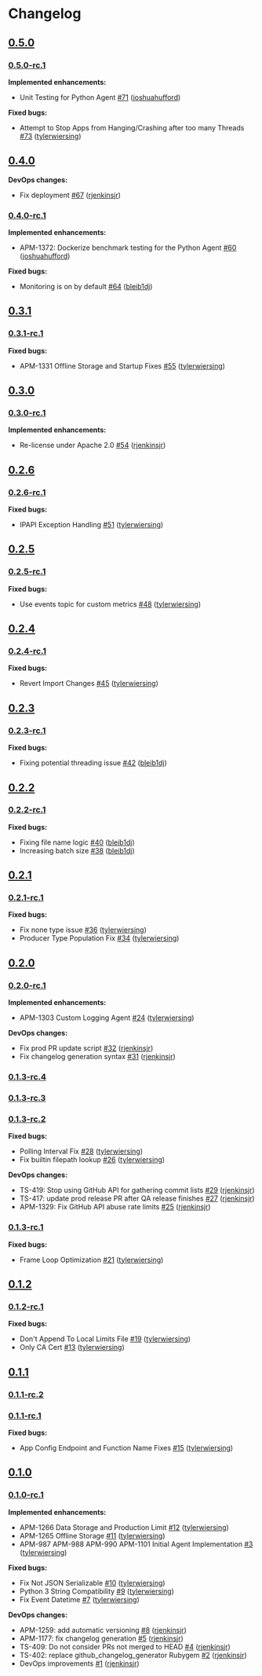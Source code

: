 # Changelog

## [0.5.0](https://github.com/ESG-USA/Auklet-Agent-Python/tree/0.5.0)

### [0.5.0-rc.1](https://github.com/ESG-USA/Auklet-Agent-Python/tree/0.5.0-rc.1)

**Implemented enhancements:**

- Unit Testing for Python Agent [#71](https://github.com/ESG-USA/Auklet-Agent-Python/pull/71) ([joshuahufford](https://github.com/joshuahufford))

**Fixed bugs:**

- Attempt to Stop Apps from Hanging/Crashing after too many Threads [#73](https://github.com/ESG-USA/Auklet-Agent-Python/pull/73) ([tylerwiersing](https://github.com/tylerwiersing))

## [0.4.0](https://github.com/ESG-USA/Auklet-Agent-Python/tree/0.4.0)

**DevOps changes:**

- Fix deployment [#67](https://github.com/ESG-USA/Auklet-Agent-Python/pull/67) ([rjenkinsjr](https://github.com/rjenkinsjr))

### [0.4.0-rc.1](https://github.com/ESG-USA/Auklet-Agent-Python/tree/0.4.0-rc.1)

**Implemented enhancements:**

- APM-1372: Dockerize benchmark testing for the Python Agent [#60](https://github.com/ESG-USA/Auklet-Agent-Python/pull/60) ([joshuahufford](https://github.com/joshuahufford))

**Fixed bugs:**

- Monitoring is on by default [#64](https://github.com/ESG-USA/Auklet-Agent-Python/pull/64) ([bleib1dj](https://github.com/bleib1dj))

## [0.3.1](https://github.com/ESG-USA/Auklet-Agent-Python/tree/0.3.1)

### [0.3.1-rc.1](https://github.com/ESG-USA/Auklet-Agent-Python/tree/0.3.1-rc.1)

**Fixed bugs:**

- APM-1331 Offline Storage and Startup Fixes [#55](https://github.com/ESG-USA/Auklet-Agent-Python/pull/55) ([tylerwiersing](https://github.com/tylerwiersing))

## [0.3.0](https://github.com/ESG-USA/Auklet-Agent-Python/tree/0.3.0)

### [0.3.0-rc.1](https://github.com/ESG-USA/Auklet-Agent-Python/tree/0.3.0-rc.1)

**Implemented enhancements:**

- Re-license under Apache 2.0 [#54](https://github.com/ESG-USA/Auklet-Agent-Python/pull/54) ([rjenkinsjr](https://github.com/rjenkinsjr))

## [0.2.6](https://github.com/ESG-USA/Auklet-Agent-Python/tree/0.2.6)

### [0.2.6-rc.1](https://github.com/ESG-USA/Auklet-Agent-Python/tree/0.2.6-rc.1)

**Fixed bugs:**

- IPAPI Exception Handling [#51](https://github.com/ESG-USA/Auklet-Agent-Python/pull/51) ([tylerwiersing](https://github.com/tylerwiersing))

## [0.2.5](https://github.com/ESG-USA/Auklet-Agent-Python/tree/0.2.5)

### [0.2.5-rc.1](https://github.com/ESG-USA/Auklet-Agent-Python/tree/0.2.5-rc.1)

**Fixed bugs:**

- Use events topic for custom metrics [#48](https://github.com/ESG-USA/Auklet-Agent-Python/pull/48) ([tylerwiersing](https://github.com/tylerwiersing))

## [0.2.4](https://github.com/ESG-USA/Auklet-Agent-Python/tree/0.2.4)

### [0.2.4-rc.1](https://github.com/ESG-USA/Auklet-Agent-Python/tree/0.2.4-rc.1)

**Fixed bugs:**

- Revert Import Changes [#45](https://github.com/ESG-USA/Auklet-Agent-Python/pull/45) ([tylerwiersing](https://github.com/tylerwiersing))

## [0.2.3](https://github.com/ESG-USA/Auklet-Agent-Python/tree/0.2.3)

### [0.2.3-rc.1](https://github.com/ESG-USA/Auklet-Agent-Python/tree/0.2.3-rc.1)

**Fixed bugs:**

- Fixing potential threading issue [#42](https://github.com/ESG-USA/Auklet-Agent-Python/pull/42) ([bleib1dj](https://github.com/bleib1dj))

## [0.2.2](https://github.com/ESG-USA/Auklet-Agent-Python/tree/0.2.2)

### [0.2.2-rc.1](https://github.com/ESG-USA/Auklet-Agent-Python/tree/0.2.2-rc.1)

**Fixed bugs:**

- Fixing file name logic [#40](https://github.com/ESG-USA/Auklet-Agent-Python/pull/40) ([bleib1dj](https://github.com/bleib1dj))
- Increasing batch size [#38](https://github.com/ESG-USA/Auklet-Agent-Python/pull/38) ([bleib1dj](https://github.com/bleib1dj))

## [0.2.1](https://github.com/ESG-USA/Auklet-Agent-Python/tree/0.2.1)

### [0.2.1-rc.1](https://github.com/ESG-USA/Auklet-Agent-Python/tree/0.2.1-rc.1)

**Fixed bugs:**

- Fix none type issue [#36](https://github.com/ESG-USA/Auklet-Agent-Python/pull/36) ([tylerwiersing](https://github.com/tylerwiersing))
- Producer Type Population Fix [#34](https://github.com/ESG-USA/Auklet-Agent-Python/pull/34) ([tylerwiersing](https://github.com/tylerwiersing))

## [0.2.0](https://github.com/ESG-USA/Auklet-Agent-Python/tree/0.2.0)

### [0.2.0-rc.1](https://github.com/ESG-USA/Auklet-Agent-Python/tree/0.2.0-rc.1)

**Implemented enhancements:**

- APM-1303 Custom Logging Agent [#24](https://github.com/ESG-USA/Auklet-Agent-Python/pull/24) ([tylerwiersing](https://github.com/tylerwiersing))

**DevOps changes:**

- Fix prod PR update script [#32](https://github.com/ESG-USA/Auklet-Agent-Python/pull/32) ([rjenkinsjr](https://github.com/rjenkinsjr))
- Fix changelog generation syntax [#31](https://github.com/ESG-USA/Auklet-Agent-Python/pull/31) ([rjenkinsjr](https://github.com/rjenkinsjr))

### [0.1.3-rc.4](https://github.com/ESG-USA/Auklet-Agent-Python/tree/0.1.3-rc.4)

### [0.1.3-rc.3](https://github.com/ESG-USA/Auklet-Agent-Python/tree/0.1.3-rc.3)

### [0.1.3-rc.2](https://github.com/ESG-USA/Auklet-Agent-Python/tree/0.1.3-rc.2)

**Fixed bugs:**

- Polling Interval Fix [#28](https://github.com/ESG-USA/Auklet-Agent-Python/pull/28) ([tylerwiersing](https://github.com/tylerwiersing))
- Fix builtin filepath lookup [#26](https://github.com/ESG-USA/Auklet-Agent-Python/pull/26) ([tylerwiersing](https://github.com/tylerwiersing))

**DevOps changes:**

- TS-419: Stop using GitHub API for gathering commit lists [#29](https://github.com/ESG-USA/Auklet-Agent-Python/pull/29) ([rjenkinsjr](https://github.com/rjenkinsjr))
- TS-417: update prod release PR after QA release finishes [#27](https://github.com/ESG-USA/Auklet-Agent-Python/pull/27) ([rjenkinsjr](https://github.com/rjenkinsjr))
- APM-1329: Fix GitHub API abuse rate limits [#25](https://github.com/ESG-USA/Auklet-Agent-Python/pull/25) ([rjenkinsjr](https://github.com/rjenkinsjr))

### [0.1.3-rc.1](https://github.com/ESG-USA/Auklet-Agent-Python/tree/0.1.3-rc.1)

**Fixed bugs:**

- Frame Loop Optimization [#21](https://github.com/ESG-USA/Auklet-Agent-Python/pull/21) ([tylerwiersing](https://github.com/tylerwiersing))

## [0.1.2](https://github.com/ESG-USA/Auklet-Agent-Python/tree/0.1.2)

### [0.1.2-rc.1](https://github.com/ESG-USA/Auklet-Agent-Python/tree/0.1.2-rc.1)

**Fixed bugs:**

- Don't Append To Local Limits File [#19](https://github.com/ESG-USA/Auklet-Agent-Python/pull/19) ([tylerwiersing](https://github.com/tylerwiersing))
- Only CA Cert [#13](https://github.com/ESG-USA/Auklet-Agent-Python/pull/13) ([tylerwiersing](https://github.com/tylerwiersing))

## [0.1.1](https://github.com/ESG-USA/Auklet-Agent-Python/tree/0.1.1)

### [0.1.1-rc.2](https://github.com/ESG-USA/Auklet-Agent-Python/tree/0.1.1-rc.2)

### [0.1.1-rc.1](https://github.com/ESG-USA/Auklet-Agent-Python/tree/0.1.1-rc.1)

**Fixed bugs:**

- App Config Endpoint and Function Name Fixes [#15](https://github.com/ESG-USA/Auklet-Agent-Python/pull/15) ([tylerwiersing](https://github.com/tylerwiersing))

## [0.1.0](https://github.com/ESG-USA/Auklet-Agent-Python/tree/0.1.0)

### [0.1.0-rc.1](https://github.com/ESG-USA/Auklet-Agent-Python/tree/0.1.0-rc.1)

**Implemented enhancements:**

- APM-1266 Data Storage and Production Limit [#12](https://github.com/ESG-USA/Auklet-Agent-Python/pull/12) ([tylerwiersing](https://github.com/tylerwiersing))
- APM-1265 Offline Storage [#11](https://github.com/ESG-USA/Auklet-Agent-Python/pull/11) ([tylerwiersing](https://github.com/tylerwiersing))
- APM-987 APM-988 APM-990 APM-1101 Initial Agent Implementation [#3](https://github.com/ESG-USA/Auklet-Agent-Python/pull/3) ([tylerwiersing](https://github.com/tylerwiersing))

**Fixed bugs:**

- Fix Not JSON Serializable [#10](https://github.com/ESG-USA/Auklet-Agent-Python/pull/10) ([tylerwiersing](https://github.com/tylerwiersing))
- Python 3 String Compatibility [#9](https://github.com/ESG-USA/Auklet-Agent-Python/pull/9) ([tylerwiersing](https://github.com/tylerwiersing))
- Fix Event Datetime [#7](https://github.com/ESG-USA/Auklet-Agent-Python/pull/7) ([tylerwiersing](https://github.com/tylerwiersing))

**DevOps changes:**

- APM-1259: add automatic versioning [#8](https://github.com/ESG-USA/Auklet-Agent-Python/pull/8) ([rjenkinsjr](https://github.com/rjenkinsjr))
- APM-1177: fix changelog generation [#5](https://github.com/ESG-USA/Auklet-Agent-Python/pull/5) ([rjenkinsjr](https://github.com/rjenkinsjr))
- TS-409: Do not consider PRs not merged to HEAD [#4](https://github.com/ESG-USA/Auklet-Agent-Python/pull/4) ([rjenkinsjr](https://github.com/rjenkinsjr))
- TS-402: replace github_changelog_generator Rubygem [#2](https://github.com/ESG-USA/Auklet-Agent-Python/pull/2) ([rjenkinsjr](https://github.com/rjenkinsjr))
- DevOps improvements [#1](https://github.com/ESG-USA/Auklet-Agent-Python/pull/1) ([rjenkinsjr](https://github.com/rjenkinsjr))
